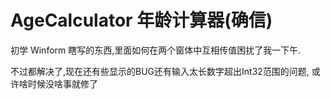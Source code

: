# AgeCalculator 年龄计算器(确信)
初学 Winform 瞎写的东西,里面如何在两个窗体中互相传值困扰了我一下午.

不过都解决了,现在还有些显示的BUG还有输入太长数字超出Int32范围的问题, 或许啥时候没啥事就修了

